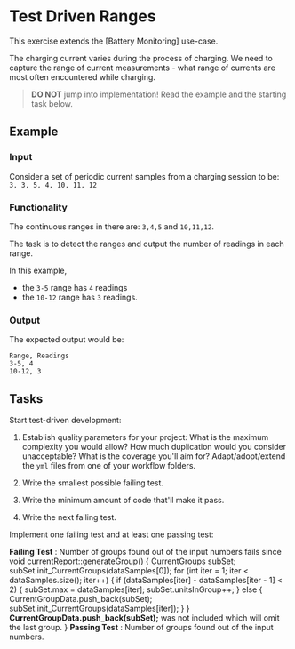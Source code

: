 # Test Driven Ranges

This exercise extends the [Battery Monitoring] use-case.

The charging current varies during the process of charging.
We need to capture the range of current measurements -
what range of currents are most often encountered while charging.

> **DO NOT** jump into implementation! Read the example and the starting task below.

## Example

### Input

Consider a set of periodic current samples from a charging session to be:
`3, 3, 5, 4, 10, 11, 12`

### Functionality

The continuous ranges in there are: `3,4,5` and `10,11,12`.

The task is to detect the ranges and
output the number of readings in each range.

In this example,

- the `3-5` range has `4` readings
- the `10-12` range has `3` readings.

### Output

The expected output would be:

```
Range, Readings
3-5, 4
10-12, 3
```

## Tasks

Start test-driven development:

1. Establish quality parameters for your project: What is the maximum complexity you would allow? How much duplication would you consider unacceptable? What is the coverage you'll aim for?
Adapt/adopt/extend the `yml` files from one of your workflow folders.

1. Write the smallest possible failing test.

1. Write the minimum amount of code that'll make it pass.

1. Write the next failing test.

Implement one failing test and at least one passing test:

**Failing Test** : Number of groups found out of the input numbers fails since 
void currentReport::generateGroup()
{
	CurrentGroups subSet;
	subSet.init_CurrentGroups(dataSamples[0]);
	for (int iter = 1; iter < dataSamples.size(); iter++) {
		if (dataSamples[iter] - dataSamples[iter - 1] < 2) {
			subSet.max = dataSamples[iter];
			subSet.unitsInGroup++;
		}
		else
		{
			CurrentGroupData.push_back(subSet);
			subSet.init_CurrentGroups(dataSamples[iter]);
		}
	}
	**CurrentGroupData.push_back(subSet);** was not included which will omit the last group.
}
**Passing Test** : Number of groups found out of the input numbers.

